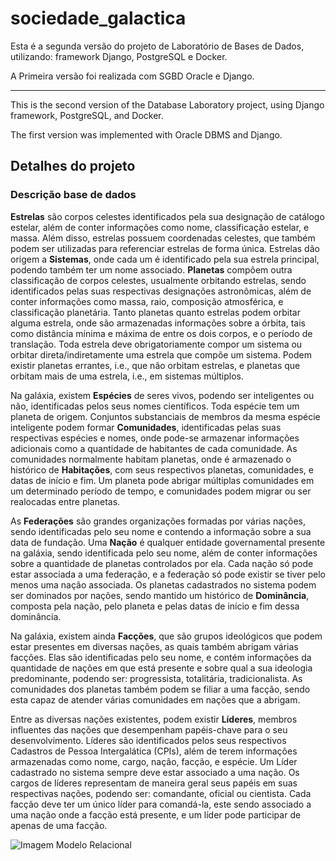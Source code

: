 # sociedade_galactica

Esta é a segunda versão do projeto de Laboratório de Bases de Dados, utilizando: framework Django, PostgreSQL e Docker.

A Primeira versão foi realizada com SGBD Oracle e Django.


--------------------------------------


This is the second version of the Database Laboratory project, using Django framework, PostgreSQL, and Docker.

The first version was implemented with Oracle DBMS and Django.


## Detalhes do projeto

### Descrição base de dados

**Estrelas** são corpos celestes identificados pela sua designação de catálogo estelar, além de conter informações como nome, classificação estelar, e massa. Além disso, estrelas possuem coordenadas celestes, que também podem ser utilizadas para referenciar estrelas de forma única. Estrelas dão origem a **Sistemas**, onde cada um é identificado pela sua estrela principal, podendo também ter um nome associado. **Planetas** compõem outra classificação de corpos celestes, usualmente orbitando estrelas, sendo identificados pelas suas respectivas designações astronômicas, além de conter informações como massa, raio, composição atmosférica, e classificação planetária. Tanto planetas quanto estrelas podem orbitar alguma estrela, onde são armazenadas informações sobre a órbita, tais como distância mínima e máxima de entre os dois corpos, e o período de translação. Toda estrela deve obrigatoriamente compor um sistema ou orbitar direta/indiretamente uma estrela que compõe um sistema. Podem existir planetas errantes, i.e., que não orbitam estrelas, e planetas que orbitam mais de uma estrela, i.e., em sistemas múltiplos.

  
Na galáxia, existem **Espécies** de seres vivos, podendo ser inteligentes ou não, identificadas pelos seus nomes científicos. Toda espécie tem um planeta de origem. Conjuntos substanciais de membros da mesma espécie inteligente podem formar **Comunidades**, identificadas pelas suas respectivas espécies e nomes, onde pode-se armazenar informações adicionais como a quantidade de habitantes de cada comunidade. As comunidades normalmente habitam planetas, onde é armazenado o histórico de **Habitações**, com seus respectivos planetas, comunidades, e datas de início e fim. Um planeta pode abrigar múltiplas comunidades em um determinado período de tempo, e comunidades podem migrar ou ser realocadas entre planetas.

  
As **Federações** são grandes organizações formadas por várias nações, sendo identificadas pelo seu nome e contendo a informação sobre a sua data de fundação. Uma **Nação** é qualquer entidade governamental presente na galáxia, sendo identificada pelo seu nome, além de conter informações sobre a quantidade de planetas controlados por ela. Cada nação só pode estar associada a uma federação, e a federação só pode existir se tiver pelo menos uma nação associada. Os planetas cadastrados no sistema podem ser dominados por nações, sendo mantido um histórico de **Dominância**, composta pela nação, pelo planeta e pelas datas de início e fim dessa dominância.

  
Na galáxia, existem ainda **Facções**, que são grupos ideológicos que podem estar presentes em diversas nações, as quais também abrigam várias facções. Elas são identificadas pelo seu nome, e contém informações da quantidade de nações em que está presente e sobre qual a sua ideologia predominante, podendo ser: progressista, totalitária, tradicionalista. As comunidades dos planetas também podem se filiar a uma facção, sendo esta capaz de atender várias comunidades em nações que a abrigam.

  
Entre as diversas nações existentes, podem existir **Líderes**, membros influentes das nações que desempenham papéis-chave para o seu desenvolvimento. Líderes são identificados pelos seus respectivos Cadastros de Pessoa Intergalática (CPIs), além de terem informações armazenadas como nome, cargo, nação, facção, e espécie. Um Líder cadastrado no sistema sempre deve estar associado a uma nação. Os cargos de líderes representam de maneira geral seus papéis em suas respectivas nações, podendo ser: comandante, oficial ou cientista. Cada facção deve ter um único líder para comandá-la, este sendo associado a uma nação onde a facção está presente, e um líder pode participar de apenas de uma facção.


![Imagem Modelo Relacional](https://github.com/juliana1390/sociedade_galactica/djangoapp/app/templates/app/relacional.png)
